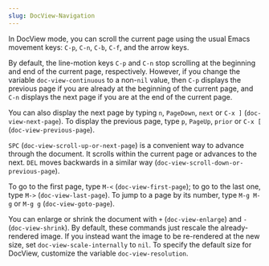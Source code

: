 ```yaml
---
slug: DocView-Navigation
---
```


In DocView mode, you can scroll the current page using the usual Emacs movement keys: `C-p`, `C-n`, `C-b`, `C-f`, and the arrow keys.

By default, the line-motion keys `C-p` and `C-n` stop scrolling at the beginning and end of the current page, respectively. However, if you change the variable `doc-view-continuous` to a non-`nil` value, then `C-p` displays the previous page if you are already at the beginning of the current page, and `C-n` displays the next page if you are at the end of the current page.

You can also display the next page by typing `n`, `PageDown`, `next` or `C-x ]` (`doc-view-next-page`). To display the previous page, type `p`, `PageUp`, `prior` or `C-x [` (`doc-view-previous-page`).

`SPC` (`doc-view-scroll-up-or-next-page`) is a convenient way to advance through the document. It scrolls within the current page or advances to the next. `DEL` moves backwards in a similar way (`doc-view-scroll-down-or-previous-page`).

To go to the first page, type `M-<` (`doc-view-first-page`); to go to the last one, type `M->` (`doc-view-last-page`). To jump to a page by its number, type `M-g M-g` or `M-g g` (`doc-view-goto-page`).

You can enlarge or shrink the document with `+` (`doc-view-enlarge`) and `-` (`doc-view-shrink`). By default, these commands just rescale the already-rendered image. If you instead want the image to be re-rendered at the new size, set `doc-view-scale-internally` to `nil`. To specify the default size for DocView, customize the variable `doc-view-resolution`.
